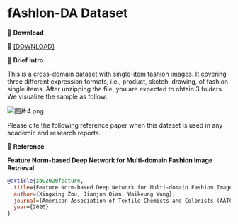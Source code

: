# fAshIon-DA Dataset


🖤 **Download**

🍒 [[DOWNLOAD]]()

🖤 **Brief Intro**

This is a cross-domain dataset with single-item fashion images. It covering three different expression formats, i.e., product, sketch, drawing, of fashion single items. After unzipping the file, you are expected to obtain 3 folders. We visualize the sample as follow:


![图片4.png](https://i.loli.net/2021/06/25/zgNQYUAtS5xDuc3.png)

Please cite the following reference paper when this dataset is used in any academic and research reports.

🖤 **Reference**

**Feature Norm-based Deep Network for Multi-domain Fashion Image Retrieval**

```bib
@article{zou2020feature,
  title={Feature Norm-based Deep Network for Multi-domain Fashion Image Retrieval},
  author={Xingxing Zou, Jianjun Qian, Waikeung Wong},
  journal={American Association of Textile Chemists and Colorists (AATCC) Journal of Research},
  year={2020}
}
```
